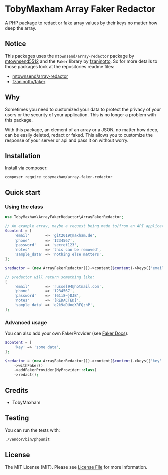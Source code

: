 TobyMaxham Array Faker Redactor
=========================

A PHP package to redact or fake array values by their keys no matter how deep the array.

## Notice
This packages uses the `mtownsend/array-redactor` package by [mtownsend5512](https://github.com/mtownsend5512) and the `Faker` library by [fzaninotto](https://github.com/fzaninotto).
So for more details to those packages look at the repositories readme files:
- [mtownsend/array-redactor](https://github.com/mtownsend5512/array-redactor)
- [fzaninotto/faker](https://github.com/fzaninotto/Faker)

## Why
Sometimes you need to customized your data to protect the privacy of your users or the security of your application.
This is no longer a problem with this package.

With this package, an element of an array or a JSON, no matter how deep, can be easily deleted, redact or faked.
This allows you to customize the response of your server or api and pass it on without worry.


## Installation

Install via composer:

```
composer require tobymaxham/array-faker-redactor
```

## Quick start

### Using the class

```php
use TobyMaxham\ArrayFakerRedactor\ArrayFakerRedactor;

// An example array, maybe a request being made to/from an API application
$content = [
    'email'       => 'git2019@maxham.de',
    'phone'       => '1234567',
    'password'    => 'secret123',
    'notes'       => 'this can be removed',
    'sample_data' => 'nothing else matters',
];

$redactor = (new ArrayFakerRedactor())->content($content)->keys(['email', 'password', 'notes', 'sample_data' => 'random'])->withFaker()->redact();

// $redactor will return something like:
[
    'email'       => 'russel94@hotmail.com',
    'phone'       => '1234567',
    'password'    => ']61i8~}DJB',
    'notes'       => '[REDACTED]',
    'sample_data' => 'e2k9aDUoeXRFQzhP',
];

```


### Advanced usage

You can also add your own FakerProvider (see [Faker Docs](https://github.com/fzaninotto/Faker#faker-internals-understanding-providers)).

```php
$content = [
    'key' => 'some data',
];

$redactor = (new ArrayFakerRedactor())->content($content)->keys(['key' => 'myformatter'])
    ->withFaker()
    ->addFakerProvider(MyProvider::class)
    ->redact();
```

## Credits

- TobyMaxham


## Testing

You can run the tests with:

```bash
./vendor/bin/phpunit
```


## License

The MIT License (MIT). Please see [License File](LICENSE) for more information.